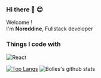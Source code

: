 ### Hi there 👋 😊
<p>Welcome !</br> I'm <strong>Noreddine</strong>, Fullstack developer 
<h3>Things I code with</h3>
<p>
  <img alt="React" src="https://upload.wikimedia.org/wikipedia/commons/thumb/a/a7/React-icon.svg/1024px-React-icon.svg.png" />
</p>

[![Top Langs](https://github-readme-stats.vercel.app/api/top-langs/?username=nhakkaou&layout=compact&theme=merko)](https://github.com/nhakkaou/github-readme-stats)
![Bolles's github stats](https://github-readme-stats.vercel.app/api?username=nhakkaou&show_icons=true&theme=merko )
<!--
**nhakkaou/nhakkaou** is a ✨ _special_ ✨ repository because its `README.md` (this file) appears on your GitHub profile.

Here are some ideas to get you started:
- 🔭 I’m currently working on ...
- 🌱 I’m currently learning ...
- 👯 I’m looking to collaborate on ...
- 🤔 I’m looking for help with ...
- 💬 Ask me about ...
- 📫 How to reach me: ...
- 😄 Pronouns: ...
- ⚡ Fun fact: ...
-->
